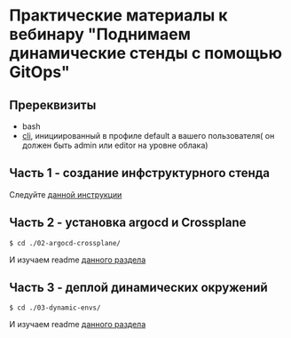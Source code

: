 # Практические материалы к вебинару "Поднимаем динамические стенды с помощью GitOps"

## Пререквизиты

- bash
- [cli](https://cloud.yandex.ru/docs/cli/operations/install-cli), инициированный в профиле default а вашего пользователя( он должен быть admin или editor на уровне облака)


## Часть 1 - создание инфструктурного стенда 

Следуйте [данной инструкции](https://github.com/yandex-cloud/yc-architect-solution-library/blob/main/demos/gitops-argo-crossplane/01-mk8s-gitlab/README.md)

## Часть 2 - установка argocd и Crossplane

```
$ cd ./02-argocd-crossplane/
```

И изучаем readme [данного раздела](./02-argocd-crossplane/)

## Часть 3 - деплой динамических окружений

```
$ cd ./03-dynamic-envs/
```

И изучаем readme [данного раздела](./03-dynamic-envs/)
